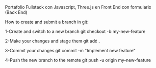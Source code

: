 Portafolio Fullstack con Javascript, Three.js en Front End con formulario (Back End)

How to create and submit a branch in git:

1-Create and switch to a new branch
git checkout -b my-new-feature

2-Make your changes and stage them
git add .

3-Commit your changes
git commit -m "Implement new feature"

4-Push the new branch to the remote
git push -u origin my-new-feature